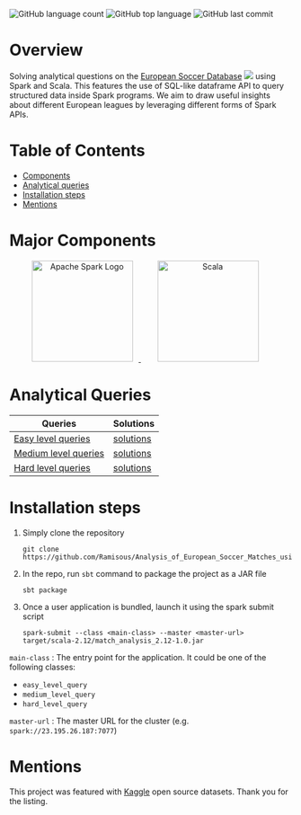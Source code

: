 ![GitHub language count](https://img.shields.io/github/languages/count/Ramisous/Analysis_of_European_Soccer_Matches_using_Spark_SQL?color=%23FFA500&logo=github)
![GitHub top language](https://img.shields.io/github/languages/top/Ramisous/Analysis_of_European_Soccer_Matches_using_Spark_SQL?logo=Github)
![GitHub last commit](https://img.shields.io/github/last-commit/Ramisous/Analysis_of_European_Soccer_Matches_using_Spark_SQL?logo=Github)

# Overview
Solving analytical questions on the [European Soccer Database](https://www.kaggle.com/datasets/hugomathien/soccer) <img src="https://img.icons8.com/doodle/15/null/football2--v1.png"/> using Spark and Scala. This features the use of SQL-like dataframe API to query structured data inside Spark programs. We aim to draw useful insights about different European leagues by leveraging different forms of Spark APIs.

# Table of Contents
* [Components](https://github.com/Ramisous/Analysis_of_European_Soccer_Matches_using_Spark_SQL#Major-Components)
* [Analytical queries](https://github.com/Ramisous/Analysis_of_European_Soccer_Matches_using_Spark_SQL#Analytical-Queries)
* [Installation steps](https://github.com/Ramisous/Analysis_of_European_Soccer_Matches_using_Spark_SQL#Installation-steps)	
* [Mentions](https://github.com/Ramisous/Analysis_of_European_Soccer_Matches_using_Spark_SQL#Mentions)


# Major Components
<p align="center">
	<a href="#">
		<img src="https://upload.wikimedia.org/wikipedia/commons/f/f3/Apache_Spark_logo.svg" alt="Apache Spark Logo" title="Apache Spark" width=180 hspace=10 />
	</a>
	<a href="#">
		<img src="https://upload.wikimedia.org/wikipedia/commons/3/39/Scala-full-color.svg" alt="Scala" title="Scala" width ="180" hspace=30/>
	</a>
</p>

# Analytical Queries

| Queries      | Solutions |
| ----------- | ----------- |
| [Easy level queries](/query_questions/easy_level_queries.md)      | [solutions](/src/main/scala/easy_level_queries.scala)     |
| [Medium level queries](/query_questions/medium_level_queries.md)  | [solutions](/src/main/scala/medium_level_queries.scala)   |
| [Hard level queries](/query_questions/hard_level_queries.md) | [solutions](/src/main/scala/hard_level_queries.scala)  |


# Installation steps

1. Simply clone the repository
	```
	git clone https://github.com/Ramisous/Analysis_of_European_Soccer_Matches_using_Spark_SQL.git
	```
2. In the repo, run `sbt` command to package the project as a JAR file
	```
	sbt package
	```
3. Once a user application is bundled, launch it using the spark submit script
	```
	spark-submit --class <main-class> --master <master-url> target/scala-2.12/match_analysis_2.12-1.0.jar
	```
`main-class` : The entry point for the application. It could be one of the following classes:
- `easy_level_query` 
- `medium_level_query`
- `hard_level_query`

`master-url` : The master URL for the cluster (e.g. `spark://23.195.26.187:7077`)

# Mentions
This project was featured with [Kaggle](https://www.kaggle.com/) open source datasets. Thank you for the listing.
	





